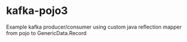 # kafka-pojo3
Example kafka producer/consumer using custom java reflection mapper from pojo to GenericData.Record
